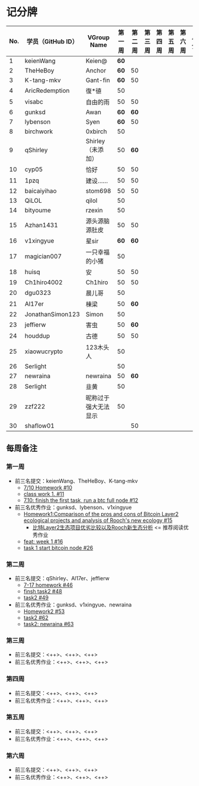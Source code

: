 # 记分牌

| No. | 学员（GitHub ID） | VGroup Name          | 第一周 | 第二周 | 第三周 | 第四周 | 第五周 | 第六周 | 总分 |
|-----|-------------------|----------------------|--------|--------|--------|--------|--------|--------|------|
| 1   | keienWang         | Keien@               | **60** |        |        |        |        |        |      |
| 2   | TheHeBoy          | Anchor               | **60** | 50     |        |        |        |        |      |
| 3   | K-tang-mkv        | Gant-fin             | **60** | 50     |        |        |        |        |      |
| 4   | AricRedemption    | 復*徝                | 50     |        |        |        |        |        |      |
| 5   | visabc            | 自由的雨             | 50     | 50     |        |        |        |        |      |
| 6   | gunksd            | Awan                 | **60** | **60** |        |        |        |        |      |
| 7   | lybenson          | Syen                 | **60** | 50     |        |        |        |        |      |
| 8   | birchwork         | 0xbirch              | 50     |        |        |        |        |        |      |
| 9   | qShirley          | Shirley（未添加）    | 50     | **60** |        |        |        |        |      |
| 10  | cyp05             | 恰好                 | 50     | 50     |        |        |        |        |      |
| 11  | 1pzq              | 建设……               | 50     | 50     |        |        |        |        |      |
| 12  | baicaiyihao       | stom698              | 50     | 50     |        |        |        |        |      |
| 13  | QiLOL             | qilol                | 50     |        |        |        |        |        |      |
| 14  | bityoume          | rzexin               | 50     |        |        |        |        |        |      |
| 15  | Azhan1431         | 源头源脑源肚皮       | 50     | 50     |        |        |        |        |      |
| 16  | v1xingyue         | 星sir                | **60** | **60** |        |        |        |        |      |
| 17  | magician007       | 一只幸福的小猪       | 50     |        |        |        |        |        |      |
| 18  | huisq             | 安                   | 50     | 50     |        |        |        |        |      |
| 19  | Ch1hiro4002       | Ch1hiro              | 50     | 50     |        |        |        |        |      |
| 20  | dgu0323           | 晨儿哥               | 50     |        |        |        |        |        |      |
| 21  | Al17er            | 棟梁                 | 50     | **60** |        |        |        |        |      |
| 22  | JonathanSimon123  | Simon                | 50     |        |        |        |        |        |      |
| 23  | jeffierw          | 害虫                 | 50     | **60** |        |        |        |        |      |
| 24  | houddup           | 古德                 | 50     | 50     |        |        |        |        |      |
| 25  | xiaowucrypto      | 123木头人            | 50     |        |        |        |        |        |      |
| 26  | Serlight          |                      | 50     |        |        |        |        |        |      |
| 27  | newraina          | newraina             | 50     | **60** |        |        |        |        |      |
| 28  | Serlight          | 韭黄                 | 50     |        |        |        |        |        |      |
| 29  | zzf222            | 昵称过于强大无法显示 | 50     |        |        |        |        |        |      |
| 30  | shaflow01         |                      |        | 50     |        |        |        |        |      |

## 每周备注

### 第一周

- 前三名提交：keienWang、TheHeBoy、K-tang-mkv
  - [7/10 Homework #10](https://github.com/rooch-network/let-us-rooch/pull/10)
  - [class work 1. #11](https://github.com/rooch-network/let-us-rooch/pull/11)
  - [7.10: finish the first task, run a btc full node #12](https://github.com/rooch-network/let-us-rooch/pull/12)
- 前三名优秀作业：gunksd、lybenson、v1xingyue
  - [Homework1:Comparison of the pros and cons of Bitcoin Layer2 ecological projects and analysis of Rooch's new ecology #15](https://github.com/rooch-network/let-us-rooch/pull/15)
    - [比特Layer2生态项目优劣比较以及Rooch新生态分析](https://blushing-ptarmigan-80b.notion.site/Layer2-Rooch-6647d9f7fd9441239774296f27edf85f) <= 推荐阅读优秀作业
  - [feat: week 1 #16](https://github.com/rooch-network/let-us-rooch/pull/16)
  - [task 1 start bitcoin node #26](https://github.com/rooch-network/let-us-rooch/pull/26)

### 第二周

- 前三名提交：qShirley、Al17er、jeffierw
  - [7-17 homework #46](https://github.com/rooch-network/let-us-rooch/pull/46)
  - [finsh task2 #48](https://github.com/rooch-network/let-us-rooch/pull/48)
  - [task2 #49](https://github.com/rooch-network/let-us-rooch/pull/49)
- 前三名优秀作业：gunksd、v1xingyue、newraina
  - [Homework2 #53](https://github.com/rooch-network/let-us-rooch/pull/53)
  - [task2 #62](https://github.com/rooch-network/let-us-rooch/pull/62)
  - [task2: newraina #63](https://github.com/rooch-network/let-us-rooch/pull/63)

### 第三周

- 前三名提交：<++>、<++>、<++>
- 前三名优秀作业：<++>、<++>、<++>

### 第四周

- 前三名提交：<++>、<++>、<++>
- 前三名优秀作业：<++>、<++>、<++>

### 第五周

- 前三名提交：<++>、<++>、<++>
- 前三名优秀作业：<++>、<++>、<++>

### 第六周

- 前三名提交：<++>、<++>、<++>
- 前三名优秀作业：<++>、<++>、<++>

